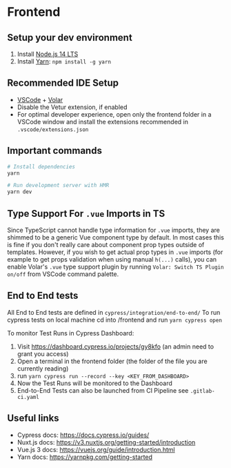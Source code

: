 # Frontend

## Setup your dev environment
1. Install [Node.js 14 LTS](https://nodejs.org/en/download/)
2. Install [Yarn](https://yarnpkg.com/getting-started/install): `npm install -g yarn`

## Recommended IDE Setup

- [VSCode](https://code.visualstudio.com/) + [Volar](https://marketplace.visualstudio.com/items?itemName=johnsoncodehk.volar)
- Disable the Vetur extension, if enabled
- For optimal developer experience, open only the frontend folder in a VSCode window and install the extensions recommended in `.vscode/extensions.json`

## Important commands
```sh
# Install dependencies
yarn

# Run development server with HMR
yarn dev
```


## Type Support For `.vue` Imports in TS

Since TypeScript cannot handle type information for `.vue` imports, they are shimmed to be a generic Vue component type by default. In most cases this is fine if you don't really care about component prop types outside of templates. However, if you wish to get actual prop types in `.vue` imports (for example to get props validation when using manual `h(...)` calls), you can enable Volar's `.vue` type support plugin by running `Volar: Switch TS Plugin on/off` from VSCode command palette.

## End to End tests
All End to End tests are defined in `cypress/integration/end-to-end/`
To run cypress tests on local machine cd into /frontend and run `yarn cypress open`

To monitor Test Runs in Cypress Dashboard:
1. Visit https://dashboard.cypress.io/projects/gy8kfo (an admin need to grant you access)
2. Open a terminal in the frontend folder (the folder of the file you are currently reading)
3. run `yarn cypress run --record --key <KEY_FROM_DASHBOARD>` 
4. Now the Test Runs will be monitored to the Dashboard
5. End-to-End Tests can also be launched from CI Pipeline see `.gitlab-ci.yaml`

## Useful links
* Cypress docs: https://docs.cypress.io/guides/
* Nuxt.js docs: https://v3.nuxtjs.org/getting-started/introduction
* Vue.js 3 docs: https://vuejs.org/guide/introduction.html
* Yarn docs: https://yarnpkg.com/getting-started